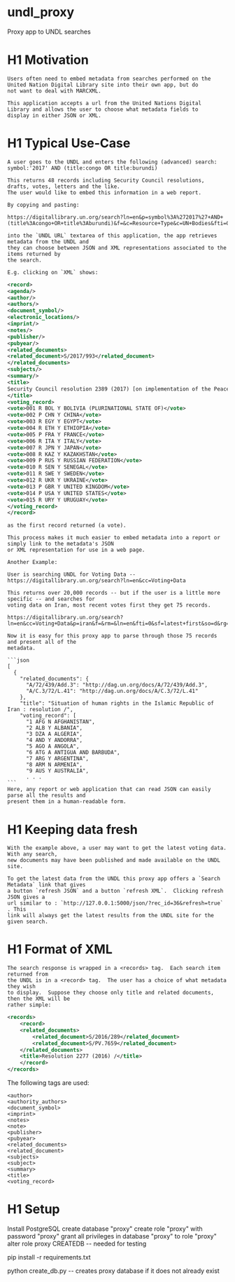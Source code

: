 # undl_proxy
Proxy app to UNDL searches

# H1 Motivation

    Users often need to embed metadata from searches performed on the 
    United Nation Digital Library site into their own app, but do
    not want to deal with MARCXML.

    This application accepts a url from the United Nations Digital
    Library and allows the user to choose what metadata fields to
    display in either JSON or XML.

# H1 Typical Use-Case

    A user goes to the UNDL and enters the following (advanced) search:
    symbol:'2017' AND (title:congo OR title:burundi)

    This returns 48 records including Security Council resolutions, drafts, votes, letters and the like.  
    The user would like to embed this information in a web report.

    By copying and pasting:

    https://digitallibrary.un.org/search?ln=en&p=symbol%3A%272017%27+AND+(title%3Acongo+OR+title%3Aburundi)&f=&c=Resource+Type&c=UN+Bodies&fti=0&sf=&so=d&rg=10&sc=0

    into the `UNDL URL` textarea of this application, the app retrieves metadata from the UNDL and 
    they can choose between JSON and XML representations associated to the items returned by
    the search.

    E.g. clicking on `XML` shows: 

```xml
<record>
<agenda/>
<author/>
<authors/>
<document_symbol/>
<electronic_locations/>
<imprint/>
<notes/>
<publisher/>
<pubyear/>
<related_documents>
<related_document>S/2017/993</related_document>
</related_documents>
<subjects/>
<summary/>
<title>
Security Council resolution 2389 (2017) [on implementation of the Peace, Security and Cooperation Framework for the Democratic Republic of the Congo and the Region]
</title>
<voting_record>
<vote>001 R BOL Y BOLIVIA (PLURINATIONAL STATE OF)</vote>
<vote>002 P CHN Y CHINA</vote>
<vote>003 R EGY Y EGYPT</vote>
<vote>004 R ETH Y ETHIOPIA</vote>
<vote>005 P FRA Y FRANCE</vote>
<vote>006 R ITA Y ITALY</vote>
<vote>007 R JPN Y JAPAN</vote>
<vote>008 R KAZ Y KAZAKHSTAN</vote>
<vote>009 P RUS Y RUSSIAN FEDERATION</vote>
<vote>010 R SEN Y SENEGAL</vote>
<vote>011 R SWE Y SWEDEN</vote>
<vote>012 R UKR Y UKRAINE</vote>
<vote>013 P GBR Y UNITED KINGDOM</vote>
<vote>014 P USA Y UNITED STATES</vote>
<vote>015 R URY Y URUGUAY</vote>
</voting_record>
</record>
```

    as the first record returned (a vote).

    This process makes it much easier to embed metadata into a report or simply link to the metadata's JSON
    or XML representation for use in a web page.

    Another Example:

    User is searching UNDL for Voting Data -- https://digitallibrary.un.org/search?ln=en&cc=Voting+Data

    This returns over 20,000 records -- but if the user is a little more specific -- and searches for 
    voting data on Iran, most recent votes first they get 75 records.

    https://digitallibrary.un.org/search?ln=en&cc=Voting+Data&p=iran&f=&rm=&ln=en&fti=0&sf=latest+first&so=d&rg=10&sc=0&c=Voting+Data&c=&of=hb

    Now it is easy for this proxy app to parse through those 75 records and present all of the 
    metadata.

    ```json
    [
      {
        "related_documents": {
          "A/72/439/Add.3": "http://dag.un.org/docs/A/72/439/Add.3",
          "A/C.3/72/L.41": "http://dag.un.org/docs/A/C.3/72/L.41"
        },
        "title": "Situation of human rights in the Islamic Republic of Iran : resolution /",
        "voting_record": [
          "1 AFG N AFGHANISTAN",
          "2 ALB Y ALBANIA",
          "3 DZA A ALGERIA",
          "4 AND Y ANDORRA",
          "5 AGO A ANGOLA",
          "6 ATG A ANTIGUA AND BARBUDA",
          "7 ARG Y ARGENTINA",
          "8 ARM N ARMENIA",
          "9 AUS Y AUSTRALIA",
          . . .
    ```
    Here, any report or web application that can read JSON can easily parse all the results and 
    present them in a human-readable form.


# H1 Keeping data fresh

    With the example above, a user may want to get the latest voting data.  With any search, 
    new documents may have been published and made available on the UNDL site.

    To get the latest data from the UNDL this proxy app offers a `Search Metadata` link that gives
    a button `refresh JSON` and a button `refresh XML`.  Clicking refresh JSON gives a 
    url similar to : `http://127.0.0.1:5000/json/?rec_id=36&refresh=true` . This
    link will always get the latest results from the UNDL site for the given search.

# H1 Format of XML
    The search response is wrapped in a <records> tag.  Each search item returned from
    the UNDL is in a <record> tag.  The user has a choice of what metadata they wish
    to display.  Suppose they choose only title and related documents, then the XML will be
    rather simple:
```xml
<records>
    <record>
    <related_documents>
        <related_document>S/2016/289</related_document>
        <related_document>S/PV.7659</related_document>
    </related_documents>
    <title>Resolution 2277 (2016) /</title>
    </record>
</records>
```

The following tags are used:
```xml<agenda>
<author>
<authority_authors>
<document_symbol>
<imprint>
<notes>
<note>
<publisher>
<pubyear>
<related_documents>
<related_document>
<subjects>
<subject>
<summary>
<title>
<voting_record>
```


# H1 Setup

Install PostgreSQL
create database "proxy"
create role "proxy" with password "proxy"
grant all privileges in database "proxy" to role "proxy"
alter role proxy CREATEDB -- needed for testing

pip install -r requirements.txt

python create_db.py -- creates proxy database if it does not already exist

